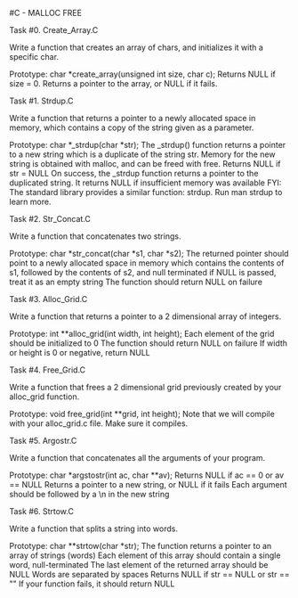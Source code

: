 #C - MALLOC FREE

Task #0. Create_Array.C

Write a function that creates an array of chars, and initializes it with a specific char.

Prototype: char *create_array(unsigned int size, char c);
Returns NULL if size = 0.
Returns a pointer to the array, or NULL if it fails.

Task #1. Strdup.C

Write a function that returns a pointer to a newly allocated space in memory, which contains a copy of the string given as a parameter.

Prototype: char *_strdup(char *str);
The _strdup() function returns a pointer to a new string which is a duplicate of the string str. Memory for the new string is obtained with malloc, and can be freed with free.
Returns NULL if str = NULL
On success, the _strdup function returns a pointer to the duplicated string. It returns NULL if insufficient memory was available
FYI: The standard library provides a similar function: strdup. Run man strdup to learn more.

Task #2. Str_Concat.C

Write a function that concatenates two strings.

Prototype: char *str_concat(char *s1, char *s2);
The returned pointer should point to a newly allocated space in memory which contains the contents of s1, followed by the contents of s2, and null terminated
if NULL is passed, treat it as an empty string
The function should return NULL on failure

Task #3. Alloc_Grid.C

Write a function that returns a pointer to a 2 dimensional array of integers.

Prototype: int **alloc_grid(int width, int height);
Each element of the grid should be initialized to 0
The function should return NULL on failure
If width or height is 0 or negative, return NULL

Task #4. Free_Grid.C 

Write a function that frees a 2 dimensional grid previously created by your alloc_grid function.

Prototype: void free_grid(int **grid, int height);
Note that we will compile with your alloc_grid.c file. Make sure it compiles.

Task #5. Argostr.C

Write a function that concatenates all the arguments of your program.

Prototype: char *argstostr(int ac, char **av);
Returns NULL if ac == 0 or av == NULL
Returns a pointer to a new string, or NULL if it fails
Each argument should be followed by a \n in the new string

Task #6. Strtow.C

Write a function that splits a string into words.

Prototype: char **strtow(char *str);
The function returns a pointer to an array of strings (words)
Each element of this array should contain a single word, null-terminated
The last element of the returned array should be NULL
Words are separated by spaces
Returns NULL if str == NULL or str == ""
If your function fails, it should return NULL
